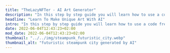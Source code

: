 ```yaml
---
title: "TheLazyNFTer - AI Art Generator"
description: "In this step by step guide you will learn how to use a code free machine learning tool for making digital art from text without writing a single line of code."
headline: "Learn To Make Unique Art With AI"
intro: "In this step by step guide you will learn how to use a code free machine learning tool for making digital art from text without writing a single line of code."
date: 2022-06-04T12:43:23+02:00
mod_date: 2022-06-04T12:43:23+02:00
thumbnail: "../../img/steampunk_futuristic_city.webp"
thumbnail_alt: "futuristic steampunk city generated by AI"
---
```

